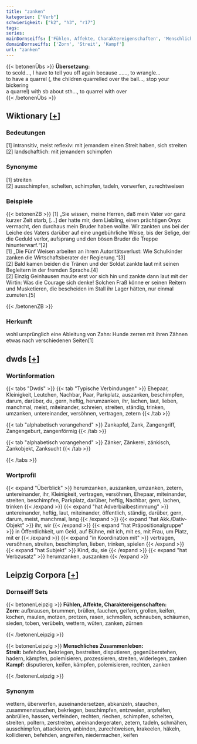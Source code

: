 ```yaml
---
title: "zanken"
kategorien: ["Verb"]
schwierigkeit: ["k2", "h3", "r17"]
tags:
series:
mainDornseiffs: ['Fühlen, Affekte, Charaktereigenschaften', 'Menschliches Zusammenleben']
domainDornseiffs: ['Zorn', 'Streit', 'Kampf']
url: "zanken"
---
```


{{< betonenÜbs >}}
**Übersetzung:**  
to scold..., I have to tell you off again because …..., to wrangle...  
to have a quarrel (, the children quarrelled over the ball..., stop your bickering  
a quarrel) with sb about sth..., to quarrel  with over  
{{< /betonenÜbs >}}

## Wiktionary [[+](https://de.wiktionary.org/wiki/zanken)]

### Bedeutungen
[1] intransitiv, meist reflexiv: mit jemandem einen Streit haben, sich streiten  
[2] landschaftlich: mit jemandem schimpfen  

### Synonyme
[1] streiten  
[2] ausschimpfen, schelten, schimpfen, tadeln, vorwerfen, zurechtweisen  

### Beispiele
{{< betonenZB >}}
[1] „Sie wissen, meine Herren, daß mein Vater vor ganz kurzer Zeit starb, […] der hatte mir, dem Liebling, einen prächtigen Onyx vermacht, den durchaus mein Bruder haben wollte. Wir zankten uns bei der Leiche des Vaters darüber auf eine ungebührliche Weise, bis der Selige, der die Geduld verlor, aufsprang und den bösen Bruder die Treppe hinunterwarf.“[2]  
[1] „Die Fünf Weisen arbeiten an ihrem Autoritätsverlust: Wie Schulkinder zanken die Wirtschaftsberater der Regierung.“[3]  
[2] Bald kamen beiden die Tränen und der Soldat zankte laut mit seinen Begleitern in der fremden Sprache.[4]  
[2] Einzig Geinhausen maulte erst vor sich hin und zankte dann laut mit der Wirtin: Was die Courage sich denke! Solchen Fraß könne er seinen Reitern und Musketieren, die bescheiden im Stall ihr Lager hätten, nur einmal zumuten.[5]  

{{< /betonenZB >}}
### Herkunft
wohl ursprünglich eine Ableitung von Zahn: Hunde zerren mit ihren Zähnen etwas nach verschiedenen Seiten[1]  



## dwds [[+](https://www.dwds.de/wb/zanken)]

### Wortinformation
{{< tabs "Dwds" >}}
{{< tab "Typische Verbindungen" >}}
Ehepaar, Kleinigkeit, Leutchen, Nachbar, Paar, Parkplatz, auszanken, beschimpfen, darum, darüber, du, gern, heftig, herumzanken, ihr, lachen, laut, lieben, manchmal, meist, miteinander, schreien, streiten, ständig, trinken, umzanken, untereinander, versöhnen, vertragen, zetern
{{< /tab >}}

{{< tab "alphabetisch vorangehend" >}}
Zankapfel, Zank, Zangengriff, Zangengeburt, zangenförmig
{{< /tab >}}

{{< tab "alphabetisch vorangehend" >}}
Zänker, Zänkerei, zänkisch, Zankobjekt, Zanksucht
{{< /tab >}}

{{< /tabs >}}

### Wortprofil
{{< expand "Überblick" >}} herumzanken, auszanken, umzanken, zetern, untereinander, ihr, Kleinigkeit, vertragen, versöhnen, Ehepaar, miteinander, streiten, beschimpfen, Parkplatz, darüber, heftig, Nachbar, gern, lachen, trinken {{< /expand >}}
{{< expand "hat Adverbialbestimmung" >}} untereinander, heftig, laut, miteinander, öffentlich, ständig, darüber, gern, darum, meist, manchmal, lang {{< /expand >}}
{{< expand "hat Akk./Dativ-Objekt" >}} ihr, wir {{< /expand >}}
{{< expand "hat Präpositionalgruppe" >}} in Öffentlichkeit, um Geld, auf Bühne, mit ich, mit es, mit Frau, um Platz, mit er {{< /expand >}}
{{< expand "in Koordination mit" >}} vertragen, versöhnen, streiten, beschimpfen, lieben, trinken, spielen {{< /expand >}}
{{< expand "hat Subjekt" >}} Kind, du, sie {{< /expand >}}
{{< expand "hat Verbzusatz" >}} herumzanken, auszanken {{< /expand >}}

## Leipzig Corpora [[+](https://corpora.uni-leipzig.de/en/res?word=zanken&corpusId=deu_newscrawl-public_2018)]

### Dornseiff Sets
{{< betonenLeipzig >}}
**Fühlen, Affekte, Charaktereigenschaften:**  
**Zorn:** aufbrausen, brummen, brüllen, fauchen, geifern, grollen, keifen, kochen, maulen, motzen, protzen, rasen, schmollen, schnauben, schäumen, sieden, toben, verübeln, wettern, wüten, zanken, zürnen  

{{< /betonenLeipzig >}}


{{< betonenLeipzig >}}
**Menschliches Zusammenleben:**  
**Streit:** befehden, bekriegen, bestreiten, disputieren, gegenüberstehen, hadern, kämpfen, polemisieren, prozessieren, streiten, widerlegen, zanken  
**Kampf:** disputieren, keifen, kämpfen, polemisieren, rechten, zanken  

{{< /betonenLeipzig >}}

### Synonym
wettern, überwerfen, auseinandersetzen, abkanzeln, stauchen, zusammenstauchen, bekriegen, beschimpfen, entzweien, anpfeifen, anbrüllen, hassen, verfeinden, rechten, riechen, schimpfen, schelten, streiten, poltern, zerstreiten, aneinandergeraten, zetern, tadeln, schmähen, ausschimpfen, attackieren, anbinden, zurechtweisen, krakeelen, häkeln, kollidieren, befehden, angreifen, niedermachen, keifen

